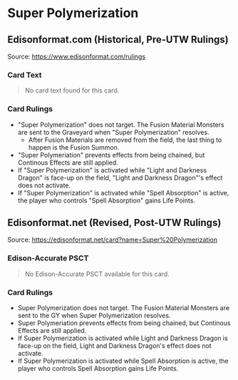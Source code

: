 # Super Polymerization

## Edisonformat.com (Historical, Pre-UTW Rulings)

Source: https://www.edisonformat.com/rulings

### Card Text

> No card text found for this card.

### Card Rulings

*   "Super Polymerization" does not target. The Fusion Material Monsters are sent to the Graveyard when "Super Polymerization" resolves.
    *   After Fusion Materials are removed from the field, the last thing to happen is the Fusion Summon.
*   "Super Polymeriation" prevents effects from being chained, but Continous Effects are still applied.
*   If "Super Polymerization" is activated while "Light and Darkness Dragon" is face-up on the field, "Light and Darkness Dragon"'s effect does not activate.
*   If "Super Polymerization" is activated while "Spell Absorption" is active, the player who controls "Spell Absorption" gains Life Points.

## Edisonformat.net (Revised, Post-UTW Rulings)

Source: https://edisonformat.net/card?name=Super%20Polymerization

### Edison-Accurate PSCT

> No Edison-Accurate PSCT available for this card.

### Card Rulings

*   Super Polymerization does not target. The Fusion Material Monsters are sent to the GY when Super Polymerization resolves.
*   Super Polymeriation prevents effects from being chained, but Continous Effects are still applied.
*   If Super Polymerization is activated while Light and Darkness Dragon is face-up on the field, Light and Darkness Dragon's effect does not activate.
*   If Super Polymerization is activated while Spell Absorption is active, the player who controls Spell Absorption gains Life Points.
            